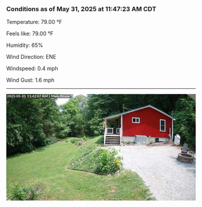 ### Conditions as of May 31, 2025 at 11:47:23 AM CDT 

Temperature: 79.00 &deg;F

Feels like: 79.00 &deg;F

Humidity: 65%

Wind Direction: ENE

Windspeed: 0.4 mph

Wind Gust: 1.6 mph

---

<img src="./images/latest.jpeg"/>


